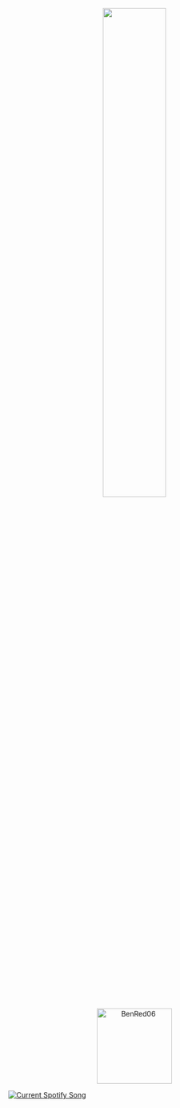 <p align="center">
<img width="50%" height="50%" src="https://github-readme-stats.vercel.app/api?username=Mateie&hide_border=true&show_icons=true&count_private=true&hide=stars&bg_color=000000&theme=radical" />
</h3>

</p>

<br>

<p align="center">
    <img height="150px" src="https://github-readme-stats.vercel.app/api/top-langs/?username=Mateie&layout=compact&count_private=true&theme=radical" alt="BenRed06" />
</p>


<a href="https://{PA_USERNAME}.pythonanywhere.com/link">
  <img
    src="https://{PA_USERNAME}.pythonanywhere.com"
    alt="Current Spotify Song"
  />
</a>
